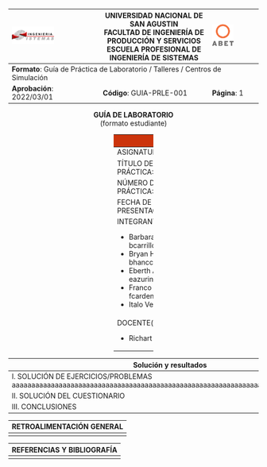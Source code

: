 <div align="center">
<table>
    <theader>
        <tr>
            <td><img src="https://github.com/rescobedoq/pw2/blob/main/epis.png?raw=true" alt="EPIS" style="width:50%; height:auto"/></td>
            <th>
                <span style="font-weight:bold;">UNIVERSIDAD NACIONAL DE SAN AGUSTIN</span><br />
                <span style="font-weight:bold;">FACULTAD DE INGENIERÍA DE PRODUCCIÓN Y SERVICIOS</span><br />
                <span style="font-weight:bold;">ESCUELA PROFESIONAL DE INGENIERÍA DE SISTEMAS</span>
            </th>
            <td><img src="https://github.com/rescobedoq/pw2/blob/main/abet.png?raw=true" alt="ABET" style="width:50%; height:auto"/></td>
        </tr>
    </theader>
    <tbody>
        <tr><td colspan="3"><span style="font-weight:bold;">Formato</span>: Guía de Práctica de Laboratorio / Talleres / Centros de Simulación</td></tr>
        <tr><td><span style="font-weight:bold;">Aprobación</span>:  2022/03/01</td><td><span style="font-weight:bold;">Código</span>: GUIA-PRLE-001</td><td><span style="font-weight:bold;">Página</span>: 1</td></tr>
    </tbody>
</table>
</div>

<div align="center">
<span style="font-weight:bold;">GUÍA DE LABORATORIO</span><br />
<span>(formato estudiante)</span>


<table style="width:80px">
<theader>
<tr><th colspan="6" style='background-color: #cc340c'>INFORMACIÓN BÁSICA</th></tr>
</theader>
<tbody>
<tr><td>ASIGNATURA:</td><td colspan="5">Programación Web 2</td></tr>
<tr><td>TÍTULO DE LA PRÁCTICA:</td><td colspan="5">Git - GitHub</td></tr>
<tr>
<td>NÚMERO DE PRÁCTICA:</td><td>01</td><td>AÑO LECTIVO:</td><td>2022 A</td><td>NRO. SEMESTRE:</td><td>III</td>
</tr>
<tr>
<td>FECHA DE PRESENTACIÓN:</td><td></td><td>HORA DE PRESENTACIÓN</td><td colspan="3"></td>
</tr>
<tr><td colspan="4">INTEGRANTE(s):
<ul>
<li>Barbara Carrillo Daza - bcarrillo@unsa.edu.pe</li>
<li>Bryan Hancco Condori - bhanccoco@unsa.edu.pe</li>
<li>Eberth Azurin Zuñiga - eazurin@unsa.edu.pe</li>
<li>Franco Cárdenas Martines - fcardenasm@unsa.edu.pe</li>
<li>Italo Velita Aguilar - ivelita@unsa.edu.pe</li>
</ul>
</td>
<td>NOTA:</td><td></td>
</<tr>
<tr><td colspan="6">DOCENTE(s):
<ul>
<li>Richart Smith Escobedo Quispe (rescobedoq@unsa.edu.pe)</li>
</ul>
</td>
</<tr>
</tbody>
</table>

<table>
<theader>
<tr><th>Solución y resultados</th></tr>
</theader>
<tbody>
<tr><td>I. SOLUCIÓN DE EJERCICIOS/PROBLEMAS
    aaaaaaaaaaaaaaaaaaaaaaaaaaaaaaaaaaaaaaaaaaaaaaaaaaaaaaaaaaaaaaaaaaaaaaaaaaaaaaaaa
    </td></tr>
<tr><td>II. SOLUCIÓN DEL CUESTIONARIO</td></tr>
<tr><td>III. CONCLUSIONES</td></tr>
</tbody>
</table>


<table>
<theader>
<tr><th>RETROALIMENTACIÓN GENERAL</th></tr>
</theader>
<tbody>
<tr><td></td></tr>
</tbody>
</table>

<table>
<theader>
<tr><th>REFERENCIAS Y BIBLIOGRAFÍA</th></tr>
</theader>
<tbody>
<tr><td></td></tr>
</tbody>
</table>
</div>
